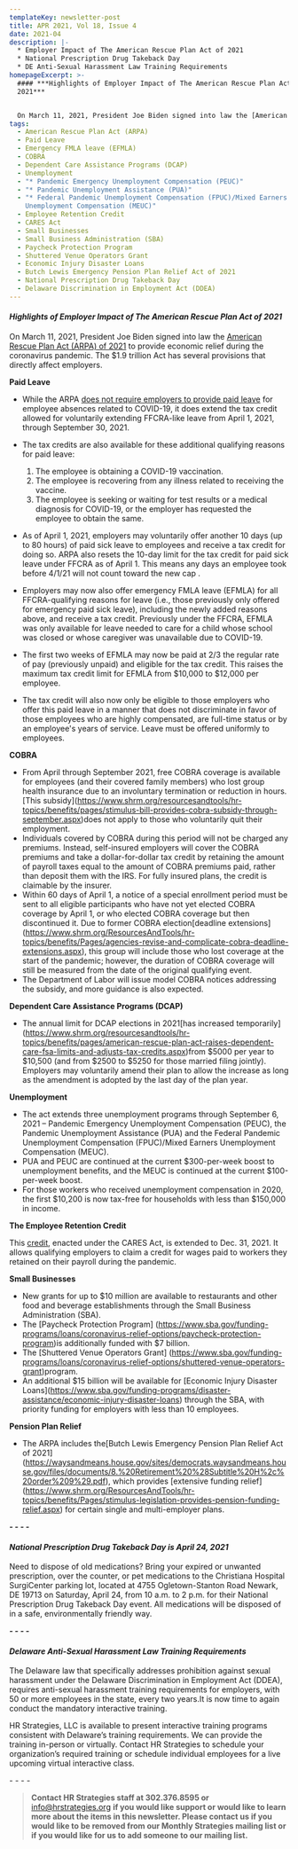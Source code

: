 ```yaml
---
templateKey: newsletter-post
title: APR 2021, Vol 18, Issue 4
date: 2021-04
description: |-
  * Employer Impact of The American Rescue Plan Act of 2021
  * National Prescription Drug Takeback Day 
  * DE Anti-Sexual Harassment Law Training Requirements
homepageExcerpt: >-
  #### ***Highlights of Employer Impact of The American Rescue Plan Act of
  2021***


  On March 11, 2021, President Joe Biden signed into law the [American Rescue Plan Act (ARPA) of 2021](https://www.congress.gov/bill/117th-congress/house-bill/1319/text) to provide economic relief during the coronavirus pandemic. The $1.9 trillion Act has several provisions that directly affect employers.
tags:
  - American Rescue Plan Act (ARPA)
  - Paid Leave
  - Emergency FMLA leave (EFMLA)
  - COBRA
  - Dependent Care Assistance Programs (DCAP)
  - Unemployment
  - "* Pandemic Emergency Unemployment Compensation (PEUC)"
  - "* Pandemic Unemployment Assistance (PUA)"
  - "* Federal Pandemic Unemployment Compensation (FPUC)/Mixed Earners
    Unemployment Compensation (MEUC)"
  - Employee Retention Credit
  - CARES Act
  - Small Businesses
  - Small Business Administration (SBA)
  - Paycheck Protection Program
  - Shuttered Venue Operators Grant
  - Economic Injury Disaster Loans
  - Butch Lewis Emergency Pension Plan Relief Act of 2021
  - National Prescription Drug Takeback Day
  - Delaware Discrimination in Employment Act (DDEA)
---
```

#### ***Highlights of Employer Impact of The American Rescue Plan Act of 2021***

On March 11, 2021, President Joe Biden signed into law the [American Rescue Plan Act (ARPA) of 2021](https://www.congress.gov/bill/117th-congress/house-bill/1319/text) to provide economic relief during the coronavirus pandemic. The $1.9 trillion Act has several provisions that directly affect employers.

**Paid Leave**

* While the ARPA [does not require employers to provide paid leave](https://www.shrm.org/ResourcesAndTools/legal-and-compliance/employment-law/Pages/ARPA-does-not-require-leave.aspx?linktext=American-Rescue-Plan-Act-Doesnt-Require-Leave&linktext=How-the-American-Rescue-Plan-Act-Impacts-FFCRA&utm_source=marketo&utm_medium=email&utm_campaign=editorial~HR%20Daily~NL_2021-3-16_HR-Daily&mkt_tok=ODIzLVRXUy05ODQAAAF72qnGmGz017zAdHN053NAjbcq1UiqLGUknkgj0gpFhv6XycBhhH1KSqWCQnEYouwjvETcw0hvMUn9OxUsxVO_ewM1N2_pIVKoU-i2pVUpQTZp3Q) for employee absences related to COVID-19, it does extend the tax credit allowed for voluntarily extending FFCRA-like leave from April 1, 2021, through September 30, 2021.
* The tax credits are also available for these additional qualifying reasons for paid leave:

  1. The employee is obtaining a COVID-19 vaccination.
  2. The employee is recovering from any illness related to receiving the vaccine.
  3. The employee is seeking or waiting for test results or a medical diagnosis for COVID-19, or the employer has requested the employee to obtain the same.
* As of April 1, 2021, employers may voluntarily offer another 10 days (up to 80 hours) of paid sick leave to employees and receive a tax credit for doing so. ARPA also resets the 10-day limit for the tax credit for paid sick leave under FFCRA as of April 1. This means any days an employee took before 4/1/21 will not count toward the new cap .
* Employers may now also offer emergency FMLA leave (EFMLA) for all FFCRA-qualifying reasons for leave (i.e., those previously only offered for emergency paid sick leave), including the newly added reasons above, and receive a tax credit. Previously under the FFCRA, EFMLA was only available for leave needed to care for a child whose school was closed or whose caregiver was unavailable due to COVID-19.
* The first two weeks of EFMLA may now be paid at 2/3 the regular rate of pay (previously unpaid) and eligible for the tax credit. This raises the maximum tax credit limit for EFMLA from $10,000 to $12,000 per employee.
* The tax credit will also now only be eligible to those employers who offer this paid leave in a manner that does not discriminate in favor of those employees who are highly compensated, are full-time status or by an employee's years of service. Leave must be offered uniformly to employees.

**COBRA**

* From April through September 2021, free COBRA coverage is available for employees (and their covered family members) who lost group health insurance due to an involuntary termination or reduction in hours.\[This subsidy](https://www.shrm.org/resourcesandtools/hr-topics/benefits/pages/stimulus-bill-provides-cobra-subsidy-through-september.aspx)does not apply to those who voluntarily quit their employment.
* Individuals covered by COBRA during this period will not be charged any premiums. Instead, self-insured employers will cover the COBRA premiums and take a dollar-for-dollar tax credit by retaining the amount of payroll taxes equal to the amount of COBRA premiums paid, rather than deposit them with the IRS. For fully insured plans, the credit is claimable by the insurer.
* Within 60 days of April 1, a notice of a special enrollment period must be sent to all eligible participants who have not yet elected COBRA coverage by April 1, or who elected COBRA coverage but then discontinued it. Due to former COBRA election\[deadline extensions](https://www.shrm.org/ResourcesAndTools/hr-topics/benefits/Pages/agencies-revise-and-complicate-cobra-deadline-extensions.aspx), this group will include those who lost coverage at the start of the pandemic; however, the duration of COBRA coverage will still be measured from the date of the original qualifying event. 
* The Department of Labor will issue model COBRA notices addressing the subsidy, and more guidance is also expected.

**Dependent Care Assistance Programs (DCAP)**

* The annual limit for DCAP elections in 2021\[has increased temporarily](https://www.shrm.org/resourcesandtools/hr-topics/benefits/pages/american-rescue-plan-act-raises-dependent-care-fsa-limits-and-adjusts-tax-credits.aspx)from $5000 per year to $10,500 (and from $2500 to $5250 for those married filing jointly). Employers may voluntarily amend their plan to allow the increase as long as the amendment is adopted by the last day of the plan year.

**Unemployment**

* The act extends three unemployment programs through September 6, 2021 – Pandemic Emergency Unemployment Compensation (PEUC), the Pandemic Unemployment Assistance (PUA) and the Federal Pandemic Unemployment Compensation (FPUC)/Mixed Earners Unemployment Compensation (MEUC).
* PUA and PEUC are continued at the current $300-per-week boost to unemployment benefits, and the MEUC is continued at the current $100-per-week boost.
* For those workers who received unemployment compensation in 2020, the first $10,200 is now tax-free for households with less than $150,000 in income.

**The Employee Retention Credit**

This [credit](https://www.irs.gov/coronavirus/employee-retention-credit), enacted under the CARES Act, is extended to Dec. 31, 2021. It allows qualifying employers to claim a credit for wages paid to workers they retained on their payroll during the pandemic.

**Small Businesses**

* New grants for up to $10 million are available to restaurants and other food and beverage establishments through the Small Business Administration (SBA).
* The \[Paycheck Protection Program] (https://www.sba.gov/funding-programs/loans/coronavirus-relief-options/paycheck-protection-program)is additionally funded with $7 billion.
* The \[Shuttered Venue Operators Grant] (https://www.sba.gov/funding-programs/loans/coronavirus-relief-options/shuttered-venue-operators-grant)program.
* An additional $15 billion will be available for \[Economic Injury Disaster Loans](https://www.sba.gov/funding-programs/disaster-assistance/economic-injury-disaster-loans) through the SBA, with priority funding for employers with less than 10 employees.

**Pension Plan Relief**

* The ARPA includes the\[Butch Lewis Emergency Pension Plan Relief Act of 2021](https://waysandmeans.house.gov/sites/democrats.waysandmeans.house.gov/files/documents/8.%20Retirement%20%28Subtitle%20H%2c%20order%209%29.pdf), which provides \[extensive funding relief](https://www.shrm.org/ResourcesAndTools/hr-topics/benefits/Pages/stimulus-legislation-provides-pension-funding-relief.aspx) for certain single and multi-employer plans.

***\- - - -***

#### ***National Prescription Drug Takeback Day is April 24, 2021***

Need to dispose of old medications? Bring your expired or unwanted prescription, over the counter, or pet medications to the Christiana Hospital SurgiCenter parking lot, located at 4755 Ogletown-Stanton Road Newark, DE 19713 on Saturday, April 24, from 10 a.m. to 2 p.m. for their National Prescription Drug Takeback Day event. All medications will be disposed of in a safe, environmentally friendly way.

***\- - - -***

#### ***Delaware Anti-Sexual Harassment Law Training Requirements***

The Delaware law that specifically addresses prohibition against sexual harassment under the Delaware Discrimination in Employment Act (DDEA), requires anti-sexual harassment training requirements for employers, with 50 or more employees in the state, every two years.It is now time to again conduct the mandatory interactive training.

HR Strategies, LLC is available to present interactive training programs consistent with Delaware’s training requirements. We can provide the training in-person or virtually. Contact HR Strategies to schedule your organization’s required training or schedule individual employees for a live upcoming virtual interactive class.

\- - - -

> **Contact HR Strategies staff at 302.376.8595 or** [info@hrstrategies.org](mailto:info@hrstrategies.org) **if you would like support or would like to learn more about the items in this newsletter. Please contact us if you would like to be removed from our Monthly Strategies mailing list or if you would like for us to add someone to our mailing list.**